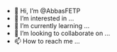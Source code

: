 - 👋 Hi, I’m @AbbasFETP
- 👀 I’m interested in ...
- 🌱 I’m currently learning ...
- 💞️ I’m looking to collaborate on ...
- 📫 How to reach me ...

<!---
AbbasFETP/AbbasFETP is a ✨ special ✨ repository because its `README.md` (this file) appears on your GitHub profile.
You can click the Preview link to take a look at your changes.
--->

